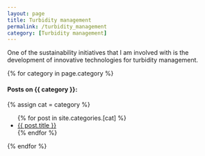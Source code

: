```yaml
---
layout: page
title: Turbidity management
permalink: /turbidity_management
category: [Turbidity management]
---
```


One of the sustainability initiatives that I am involved with is the development of innovative technologies for turbidity management. 

{% for category in page.category %}
  <h4>Posts on {{ category }}:</h4>
  {% assign cat = category %}
  <ul>
    {% for post in site.categories.[cat] %}
      <li><a href="{{ post.url }}">{{ post.title }}</a></li>
    {% endfor %}
  </ul>
{% endfor %}
